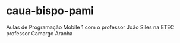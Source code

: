# caua-bispo-pami
Aulas de Programação Mobile 1 com o professor João Siles na ETEC professor Camargo Aranha 
